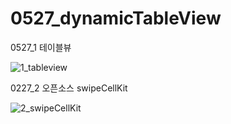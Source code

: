 # 0527_dynamicTableView


0527_1 테이블뷰

 ![1_tableview](https://user-images.githubusercontent.com/73145656/119797115-e9575d00-bf14-11eb-8483-a615869976cd.gif)
 
 
 
 
 
 
 
 
 0227_2 오픈소스 swipeCellKit
 
 ![2_swipeCellKit](https://user-images.githubusercontent.com/73145656/119797185-f6744c00-bf14-11eb-82b1-da7e658cdece.gif)

